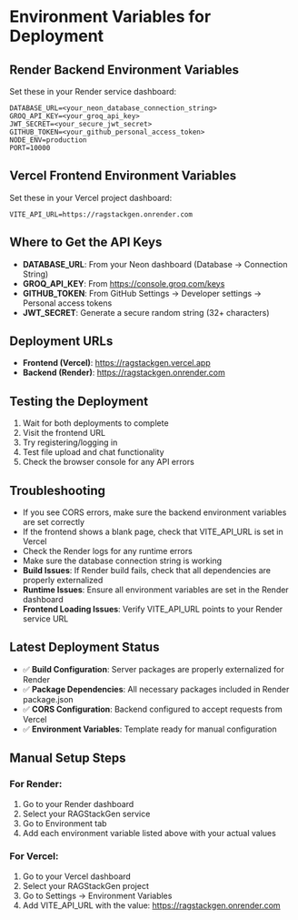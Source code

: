 # Environment Variables for Deployment

## Render Backend Environment Variables
Set these in your Render service dashboard:

```
DATABASE_URL=<your_neon_database_connection_string>
GROQ_API_KEY=<your_groq_api_key>
JWT_SECRET=<your_secure_jwt_secret>
GITHUB_TOKEN=<your_github_personal_access_token>
NODE_ENV=production
PORT=10000
```

## Vercel Frontend Environment Variables
Set these in your Vercel project dashboard:

```
VITE_API_URL=https://ragstackgen.onrender.com
```

## Where to Get the API Keys
- **DATABASE_URL**: From your Neon dashboard (Database -> Connection String)
- **GROQ_API_KEY**: From https://console.groq.com/keys
- **GITHUB_TOKEN**: From GitHub Settings -> Developer settings -> Personal access tokens
- **JWT_SECRET**: Generate a secure random string (32+ characters)

## Deployment URLs
- **Frontend (Vercel)**: https://ragstackgen.vercel.app
- **Backend (Render)**: https://ragstackgen.onrender.com

## Testing the Deployment
1. Wait for both deployments to complete
2. Visit the frontend URL
3. Try registering/logging in
4. Test file upload and chat functionality
5. Check the browser console for any API errors

## Troubleshooting
- If you see CORS errors, make sure the backend environment variables are set correctly
- If the frontend shows a blank page, check that VITE_API_URL is set in Vercel
- Check the Render logs for any runtime errors
- Make sure the database connection string is working
- **Build Issues**: If Render build fails, check that all dependencies are properly externalized
- **Runtime Issues**: Ensure all environment variables are set in the Render dashboard
- **Frontend Loading Issues**: Verify VITE_API_URL points to your Render service URL

## Latest Deployment Status
- ✅ **Build Configuration**: Server packages are properly externalized for Render
- ✅ **Package Dependencies**: All necessary packages included in Render package.json
- ✅ **CORS Configuration**: Backend configured to accept requests from Vercel
- ✅ **Environment Variables**: Template ready for manual configuration

## Manual Setup Steps

### For Render:
1. Go to your Render dashboard
2. Select your RAGStackGen service
3. Go to Environment tab
4. Add each environment variable listed above with your actual values

### For Vercel:
1. Go to your Vercel dashboard
2. Select your RAGStackGen project
3. Go to Settings -> Environment Variables
4. Add VITE_API_URL with the value: https://ragstackgen.onrender.com
